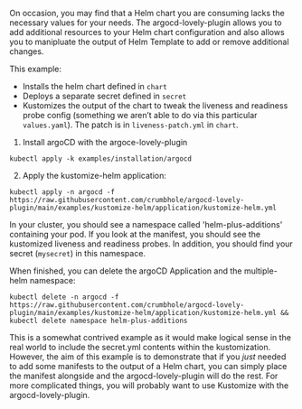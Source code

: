 On occasion, you may find that a Helm chart you are consuming lacks the necessary values for your needs. The argocd-lovely-plugin allows you to add additional resources to your Helm chart configuration and also allows you to manipluate the output of Helm Template to add or remove additional changes.

This example:
- Installs the helm chart defined in `chart`
- Deploys a separate secret defined in `secret`
- Kustomizes the output of the chart to tweak the liveness and readiness probe config (something we aren’t able to do via this particular `values.yaml`). The patch is in `liveness-patch.yml` in `chart`.

1. Install argoCD with the argoce-lovely-plugin
```
kubectl apply -k examples/installation/argocd
```

2. Apply the kustomize-helm application:
```
kubectl apply -n argocd -f https://raw.githubusercontent.com/crumbhole/argocd-lovely-plugin/main/examples/kustomize-helm/application/kustomize-helm.yml
```

In your cluster, you should see a namespace called 'helm-plus-additions' containing your pod. If you look at the manifest, you should see the kustomized liveness and readiness probes.
In addition, you should find your secret (`mysecret`) in this namespace.


When finished, you can delete the argoCD Application and the multiple-helm namespace:
```
kubectl delete -n argocd -f https://raw.githubusercontent.com/crumbhole/argocd-lovely-plugin/main/examples/kustomize-helm/application/kustomize-helm.yml && kubectl delete namespace helm-plus-additions
```


This is a somewhat contrived example as it would make logical sense in the real world to include the secret.yml contents within the kustomization.
However, the aim of this example is to demonstrate that if you *just* needed to add some manifests to the output of a Helm chart, you can simply place the manifest alongside and the argocd-lovely-plugin will do the rest. For more complicated things, you will probably want to use Kustomize with the argocd-lovely-plugin.